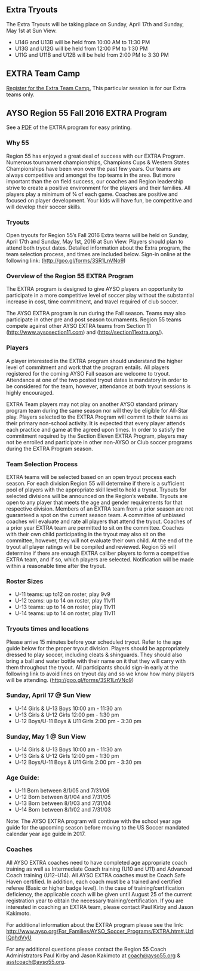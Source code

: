 ## Extra Tryouts

The Extra Tryouts will be taking place on Sunday, April 17th and Sunday, May 1st at Sun View.

* U14G and U13B will be held from 10:00 AM to 11:30 PM
* U13G and U12G will be held from 12:00 PM to 1:30 PM
* U11G and U11B and U12B will be held from 2:00 PM to 3:30 PM

## EXTRA Team Camp

[Register for the Extra Team Camp.](https://challenger.mycustomevent.com/ShoppingCart.aspx?com=detailview&imp=f&iid=75858&&returncom=productlist)  This particular session is for our Extra teams only.

## AYSO Region 55 Fall 2016 EXTRA Program

See a [PDF](/extra/EXTRA2016.pdf) of the EXTRA program for easy printing.

### Why 55

Region 55 has enjoyed a great deal of success with our EXTRA Program.  Numerous tournament championships, Champions Cups & Western States Championships have been won over the past few years.  Our teams are always competitive and amongst the top teams in the area.  But more important than the on field success, our coaches and Region leadership strive to create a positive environment for the players and their families.  All players play a minimum of ¾ of each game.  Coaches are positive and focused on player development.  Your kids will have fun, be competitive and will develop their soccer skills.

### Tryouts

Open tryouts for Region 55’s Fall 2016 Extra teams will be held on Sunday, April 17th and Sunday, May 1st, 2016 at Sun View.  Players should plan to attend both tryout dates.  Detailed information about the Extra program, the team selection process, and times are included below.  Sign-in online at the following link:
 (http://goo.gl/forms/3SR1LnVNo9)

### Overview of the Region 55 EXTRA Program

The EXTRA program is designed to give AYSO players an opportunity to participate in a more competitive level of soccer play without the substantial increase in cost, time commitment, and travel required of club soccer.
 
The AYSO EXTRA program is run during the Fall season. Teams may also participate in other pre and post season tournaments. Region 55 teams compete against other AYSO EXTRA teams from Section 11 (http://www.aysosection11.com) and (http://section11extra.org/). 

### Players

A player interested in the EXTRA program should understand the higher level of commitment and work that the program entails.  All players registered for the coming AYSO Fall season are welcome to tryout. Attendance at one of the  two posted tryout dates is mandatory in order to be considered for the team, however, attendance at both tryout sessions is highly encouraged. 
 
EXTRA Team players may not play on another AYSO standard primary program team during the same season nor will they be eligible for All-Star play.  Players selected to the EXTRA Program will commit to their teams as their primary non-school activity. It is expected that every player attends each practice and game at the agreed upon times.  In order to satisfy the commitment required by the Section Eleven EXTRA Program, players may not be enrolled and participate in other non-AYSO or Club soccer programs during the EXTRA Program season.
 
### Team Selection Process

EXTRA teams will be selected based on an open tryout process each season.  For each division Region 55 will determine if there is a sufficient pool of players with the appropriate skill level to hold a tryout.  Tryouts for selected divisions will be announced on the Region’s website.  Tryouts are open to any player that meets the age and gender requirements for that respective division.  Members of an EXTRA team from a prior season are not guaranteed a spot on the current season team.  A committee of unbiased coaches will evaluate and rate all players that attend the tryout.  Coaches of a prior year EXTRA team are permitted to sit on the committee.  Coaches with their own child participating in the tryout may also sit on the committee, however, they will not evaluate their own child.  At the end of the tryout all player ratings will be compiled and reviewed.  Region 55 will determine if there are enough EXTRA caliber players to form a competitive EXTRA team, and if so, which players are selected.  Notification will be made within a reasonable time after the tryout.

### Roster Sizes

* U-11 teams: up to12 on roster, play 9v9 
* U-12 teams: up to 14 on roster, play  11v11
* U-13 teams: up to 14 on roster, play  11v11
* U-14 teams: up to 14 on roster, play  11v11
  

### Tryouts times and locations 

Please arrive 15 minutes before your scheduled tryout.  Refer to the age guide below for the proper tryout division.  Players should be appropriately dressed to play soccer, including cleats & shinguards.  They should also bring a ball and water bottle with their name on it that they will carry with them throughout the tryout. All participants should sign-in early at the following link to avoid lines on tryout day and so we know how many players will be attending.  (http://goo.gl/forms/3SR1LnVNo9)

### Sunday, April 17 @ Sun View 

* U-14 Girls & U-13 Boys  10:00 am - 11:30 am
* U-13 Girls & U-12 Girls   12:00 pm - 1:30 pm
* U-12 Boys/U-11 Boys & U11 Girls   2:00 pm - 3:30 pm
 
### Sunday, May 1 @ Sun View

* U-14 Girls & U-13 Boys  10:00 am - 11:30 am
* U-13 Girls & U-12 Girls   12:00 pm - 1:30 pm
* U-12 Boys/U-11 Boys & U11 Girls   2:00 pm - 3:30 pm
 
### Age Guide:

* U-11 Born between 8/1/05 and 7/31/06
* U-12 Born between 8/1/04 and 7/31/05
* U-13 Born between 8/1/03 and 7/31/04
* U-14 Born between 8/1/02 and 7/31/03

Note: The AYSO EXTRA program will continue with the school year age guide for the upcoming season before moving to the US Soccer mandated calendar year age guide in 2017.
 
### Coaches

All AYSO EXTRA coaches need to have completed age appropriate coach training as well as Intermediate Coach training (U10 and U11) and Advanced Coach training (U12–U14). All AYSO EXTRA coaches must be Coach Safe Haven certified. In addition, each coach must be a trained and certified referee (Basic or higher badge level). In the case of training/certification deficiency, the applicable coach will be given until August 25 of the current registration year to obtain the necessary training/certification.  If you are interested in coaching an EXTRA team, please contact Paul Kirby and Jason Kakimoto.
 
For additional information about the EXTRA program please see the link:
http://www.ayso.org/For_Families/AYSO_Soccer_Programs/EXTRA.htm#.UzIlQqhdVyU
 
For any additional questions please contact the Region 55 Coach Administrators Paul Kirby and Jason Kakimoto at coach@ayso55.org & asstcoach@ayso55.org.


